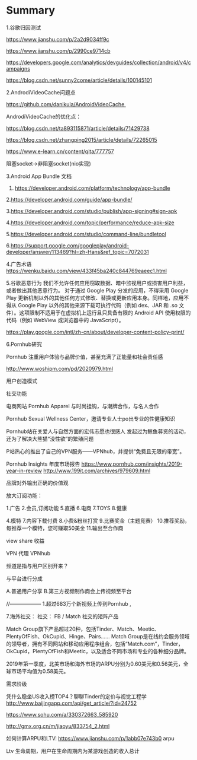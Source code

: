 # Summary

1.谷歌归因测试

https://www.jianshu.com/p/2a2d9034ff9c

https://www.jianshu.com/p/2990ce9714cb


https://developers.google.com/analytics/devguides/collection/android/v4/campaigns

https://blog.csdn.net/sunny2come/article/details/100145101

2.AndrodiVideoCache问题点

https://github.com/danikula/AndroidVideoCache 

AndrodiVideoCache的优化点：

https://blog.csdn.net/ta893115871/article/details/71429738

https://blog.csdn.net/zhangping2015/article/details/72265015

https://www.e-learn.cn/content/qita/777757

阻塞socket->非阻塞socket(nio实现)

3.Android App Bundle 文档

1. https://developer.android.com/platform/technology/app-bundle

2.https://developer.android.com/guide/app-bundle/

3.https://developer.android.com/studio/publish/app-signing#sign-apk

4.https://developer.android.com/topic/performance/reduce-apk-size

5.https://developer.android.com/studio/command-line/bundletool

6.https://support.google.com/googleplay/android-developer/answer/113469?hl=zh-Hans&ref_topic=7072031

4.广告术语
https://wenku.baidu.com/view/433f45ba240c844769eaeec1.html

5.谷歌恶意行为
我们不允许任何应用窃取数据、暗中监视用户或损害用户利益，或者做出其他恶意行为。
对于通过 Google Play 分发的应用，不得采用 Google Play 更新机制以外的其他任何方式修改、替换或更新应用本身。同样地，应用不得从 Google Play 以外的其他来源下载可执行代码（例如 dex、JAR 和 .so 文件）。这项限制不适用于在虚拟机上运行且只具备有限的 Android API 使用权限的代码（例如 WebView 或浏览器中的 JavaScript）。

https://play.google.com/intl/zh-cn/about/developer-content-policy-print/

6.Pornhub研究

Pornhub 注重用户体验与品牌价值，甚至充满了正能量和社会责任感

http://www.woshipm.com/pd/2020979.html

用户创造模式

社交功能

电商网站 Pornhub Apparel 与时尚挂钩，与潮牌合作，与名人合作

Pornhub Sexual Wellness Center，邀请专业人士po出专业的性健康知识

Pornhub站在关爱人与自然方面的宏伟志愿也很感人
发起过为鲸鱼募资的活动，还为了解决大熊猫“没性欲”的繁殖问题

P站热心的推出了自己的VPN服务——VPNhub，并提供“免费且无限的带宽”。

Pornhub Insights 年度市场报告
https://www.pornhub.com/insights/2019-year-in-review
http://www.199it.com/archives/979609.html

品牌对外输出正确的价值观


放大订阅功能：

1.广告
2.会员,订阅功能
5.直播
6.电商
7.TOYS
8.健康


4.模特
7.内容下载付费
8.小费&粉丝打赏
9.比赛奖金（主题竞赛）
10.推荐奖励，每推荐一个模特，您可赚取50美金
11.输出至合作商

view share 收益

 VPN 代理 VPNhub

频道是指与用户区别开来？

与平台进行分成




A.普通用户分享
B.第三方视频制作商会上传视频至平台

//——————
1.超过683万个新视频上传到Pornhub ,

7.海外社交：
社交：
FB / Match
社交的矩阵产品


Match Group旗下产品超过20种，包括Tinder、Match、Meetic、PlentyOfFish、OkCupid、Hinge、Pairs……
Match Group是在线约会服务领域的领导者，拥有不同网站和移动应用程序组合，包括“Match.com”，Tinder，OkCupid，PlentyOfFish和Meetic，以及适合不同市场和专业的各种细分品牌。


2019年第一季度，北美市场和海外市场的ARPU分别为0.60美元和0.56美元，全球市场平均值为0.58美元。

需求阶级

凭什么稳坐US收入榜TOP4？聊聊Tinder的定价与视觉工程学
http://www.baijingapp.com/api/get_article/?id=24752


https://www.sohu.com/a/330372663_585920

http://gmx.org.cn/m/jiaoyu/833754_2.html

如何计算ARPU和LTV:
https://www.jianshu.com/p/1abb07e743b0
arpu 

Ltv 生命周期，用户在生命周期内为某游戏创造的收入总计



